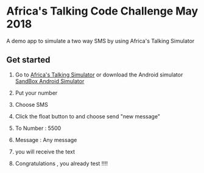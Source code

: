 # Africa's Talking Code Challenge May 2018


A demo app to simulate a two way SMS by using Africa's Talking Simulator

## Get started

1. Go to [Africa's Talking Simulator](https://simulator.africastalking.com:1517/) or download the Android simulator [SandBox Android Simulator](https://play.google.com/store/apps/details?id=com.africastalking.sandbox&hl=en)

2. Put your number

3. Choose SMS

4. Click the float button to and choose send "new message"

5. To Number : 5500 

6. Message   : Any message

7. you will receive the text 

8. Congratulations , you already test !!!!




